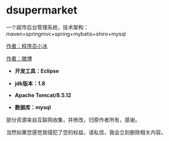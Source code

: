 # dsupermarket

一个超市后台管理系统，技术架构：maven+springmvc+spring+mybatis+shiro+mysql

[作者：程序员小冰](https://gitee.com/mcxiaobing)

[作者：微博](http://weibo.com/mcxiaobing )


- **开发工具：Eclipse**   

- **jdk版本：1.8** 

- **Apache Tomcat/8.5.12** 

- **数据库：mysql**

部分资源来自互联网收集，并修改，归原作者所有，感谢。

当然如果您感觉我侵犯了您的权益，请私信，我会立刻删除相关内容。
